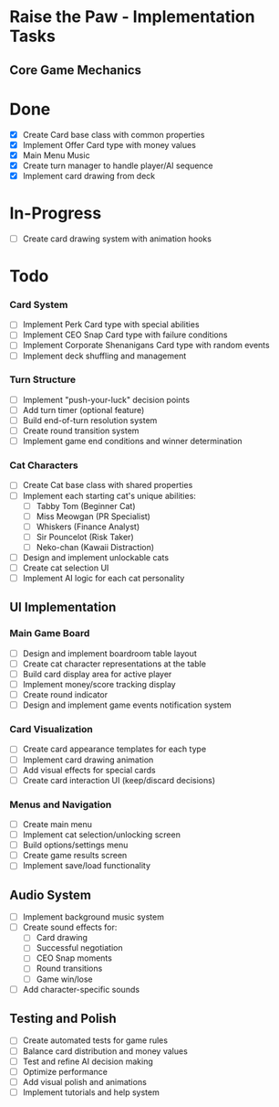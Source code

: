 # Raise the Paw - Implementation Tasks

## Core Game Mechanics

# Done
- [x] Create Card base class with common properties
- [x] Implement Offer Card type with money values
- [x] Main Menu Music
- [x] Create turn manager to handle player/AI sequence
- [x] Implement card drawing from deck

# In-Progress
- [ ] Create card drawing system with animation hooks

# Todo

### Card System
- [ ] Implement Perk Card type with special abilities
- [ ] Implement CEO Snap Card type with failure conditions
- [ ] Implement Corporate Shenanigans Card type with random events
- [ ] Implement deck shuffling and management

### Turn Structure
- [ ] Implement "push-your-luck" decision points
- [ ] Add turn timer (optional feature)
- [ ] Build end-of-turn resolution system
- [ ] Create round transition system
- [ ] Implement game end conditions and winner determination

### Cat Characters
- [ ] Create Cat base class with shared properties
- [ ] Implement each starting cat's unique abilities:
  - [ ] Tabby Tom (Beginner Cat)
  - [ ] Miss Meowgan (PR Specialist)
  - [ ] Whiskers (Finance Analyst)
  - [ ] Sir Pouncelot (Risk Taker)
  - [ ] Neko-chan (Kawaii Distraction)
- [ ] Design and implement unlockable cats
- [ ] Create cat selection UI
- [ ] Implement AI logic for each cat personality

## UI Implementation

### Main Game Board
- [ ] Design and implement boardroom table layout
- [ ] Create cat character representations at the table
- [ ] Build card display area for active player
- [ ] Implement money/score tracking display
- [ ] Create round indicator
- [ ] Design and implement game events notification system

### Card Visualization
- [ ] Create card appearance templates for each type
- [ ] Implement card drawing animation
- [ ] Add visual effects for special cards
- [ ] Create card interaction UI (keep/discard decisions)

### Menus and Navigation
- [ ] Create main menu
- [ ] Implement cat selection/unlocking screen
- [ ] Build options/settings menu
- [ ] Create game results screen
- [ ] Implement save/load functionality

## Audio System
- [ ] Implement background music system
- [ ] Create sound effects for:
  - [ ] Card drawing
  - [ ] Successful negotiation
  - [ ] CEO Snap moments
  - [ ] Round transitions
  - [ ] Game win/lose
- [ ] Add character-specific sounds

## Testing and Polish
- [ ] Create automated tests for game rules
- [ ] Balance card distribution and money values
- [ ] Test and refine AI decision making
- [ ] Optimize performance
- [ ] Add visual polish and animations
- [ ] Implement tutorials and help system 